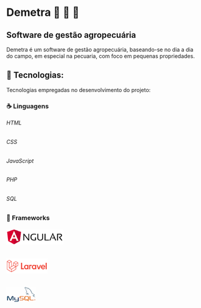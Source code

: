 # Demetra :tractor: :corn: :cow2: 

## Software de gestão agropecuária
Demetra é um software de gestão agropecuária,  baseando-se no dia a dia do campo, em especial na pecuaria, com foco em pequenas propriedades.

## :wrench: Tecnologias:
Tecnologias empregadas no desenvolvimento do projeto:

### :coffee: Linguagens
###### HTML
###### CSS
###### JavaScript
###### PHP
###### SQL

### :hammer: Frameworks
###### ![Angular CLI version 8.3.18](/README/angular.png)
###### ![Laravel](/README/laravel.png) 
###### ![Laravel](/README/mysql.png) 
